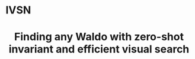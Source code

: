 # IVSN
# <p align=center> Finding any Waldo with zero-shot invariant and efficient visual search</p>
